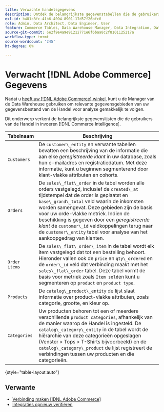 ```yaml
---
title: Verwachte handelsgegevens
description: Ontdek de belangrijkste gegevenstabellen die de gebruikers van de Handel in de Intelligentie van de Handel invoeren
exl-id: b481c8fc-41b6-4094-8901-17d57f26bfc0
role: Admin, Data Architect, Data Engineer, User
feature: Commerce Tables, Data Warehouse Manager, Data Integration, Data Import/Export
source-git-commit: 6e2f9e4a9e91212771e6f6baa8c2f8101125217a
workflow-type: tm+mt
source-wordcount: '245'
ht-degree: 0%

---
```


# Verwacht [!DNL Adobe Commerce] Gegevens

Nadat u [heeft uw [!DNL Adobe Commerce] winkel](../../../data-analyst/importing-data/integrations/magento.md), kunt u de Manager van de Data Warehouse gebruiken om relevante gegevensgebieden van uw gegevensbestand van de Handel voor analyse gemakkelijk te volgen.

Dit onderwerp verkent de belangrijkste gegevenslijsten die de gebruikers van de Handel in invoeren [!DNL Commerce Intelligence].

| **Tabelnaam** | **Beschrijving** |
|-----|-----|
| `Customers` | De `customer\_entity` en verwante tabellen bevatten een beschrijving van de informatie die aan elke *geregistreerde klant* in uw database, zoals hun e-mailadres en registratiedatum. Met deze informatie, kunt u beginnen segmenterend door klant-vlakke attributen en cohorts. |
| `Orders` | De `sales\_flat\_order` in de tabel worden alle orders vastgelegd, inclusief de `created\_at` tijdstempel dat de order is geplaatst en `base\_grand\_total` veld waarin de inkomsten worden samengevat. Deze gebieden zijn de basis voor uw orde-vlakke metriek. Indien de beschikking is gegeven door een *geregistreerde klant* de `customer\_id` veldkoppelingen terug naar de  `customer\_entity` tabel voor analyse van het aankoopgedrag van klanten. |
| `Order items` | De `sales\_flat\_order\_item` in de tabel wordt elk item vastgelegd dat tot een bestelling behoort. Hieronder vallen ook de `price` en `qty\_ordered` en de `order\_id` veld dat verbinding maakt met het `sales\_flat\_order` tabel. Deze tabel vormt de basis voor metriek zoals `Item sold`en kunt u segmenteren op `product` en `product type`. |
| `Products` | De `catalog\_product\_entity` de lijst slaat informatie over product-vlakke attributen, zoals categorie, grootte, en kleur op. |
| `Categories` | Uw producten behoren tot een of meerdere verschillende `product categories`, afhankelijk van de manier waarop de Handel is ingesteld. De `catalog\_category\_entity` in de tabel wordt de hiërarchie van deze categorieën opgeslagen (Venster > Tops > T-Shirts bijvoorbeeld) en de `catalog\_category\_product` de lijst registreert de verbindingen tussen uw producten en die categorieën. |

{style="table-layout:auto"}

## Verwante

* [Verbinding maken [!DNL Adobe Commerce]](../integrations/magento.md)
* [Integraties opnieuw verifiëren](https://experienceleague.adobe.com/docs/commerce-knowledge-base/kb/how-to/mbi-reauthenticating-integrations.html)
